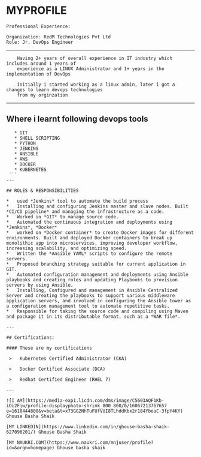 # MYPROFILE

```
Professional Experience: 

Organization: RedM Technologies Pvt Ltd 					    
Role: Jr. DevOps Engineer
```

---
``` 
	Having 2+ years of overall experience in IT industry which includes around 1 years of 
	experience as a LINUX Administrator and 1+ years in the implementation of DevOps
```

```
	initially i started working as a linux admin, later i got a changes to learn devops technologies
	from my orginzation
```
---

## Where i learnt following devops tools
   ```
      * GIT
	  * SHELL SCRIPTING
	  * PYTHON
	  * JENKINS
	  * ANSIBLE
	  * AWS
	  * DOCKER
	  * KUBERNETES
	```
---

## ROLES & RESPONSIBILITIES

*	used *Jenkins* tool to automate the build process
*	Installing and configuring Jenkins master and slave nodes. Built *CI/CD pipeline* and managing the infrastructure as a code.
*	Worked in *GIT* to manage source code.
*	Automated the continuous integration and deployments using *Jenkins*, *Docker*
*	worked on *Docker container* to create Docker images for different environments. Built and deployed Docker containers to break up monolithic app into microservices, improving developer workflow, increasing scalability, and optimizing speed.
*	Written the *Ansible YAML* scripts to configure the remote servers.
*	Proposed branching strategy suitable for current application in GIT.
*	Automated configuration management and deployments using Ansible playbooks and creating roles and updating Playbooks to provision servers by using Ansible.
*	Installing, Configured and management in Ansible Centralized Server and creating the playbooks to support various middleware application servers, and involved in configuring the Ansible tower as a configuration management tool to automate repetitive tasks.
*	Responsible for taking the source code and compiling using Maven and package it in its distributable format, such as a *WAR file*.

---

## Certifications: 

#### These are my certifications

	>	Kubernetes Certified Administrator (CKA)
	
	>	Docker Certified Associate (DCA)
	
	>	Redhat Certified Engineer (RHEL 7)

---

![I AM](https://media-exp1.licdn.com/dms/image/C5603AQF1Kb-iOi2Fjw/profile-displayphoto-shrink_800_800/0/1606721376765?e=1618444800&v=beta&t=x73GG2NhTuFUfVUI8TLhddKbx2r184YboaC-3fpY4KY) Ghouse Basha Shaik

[MY LINKEDIN](https://www.linkedin.com/in/ghouse-basha-shaik-627096201/) Ghouse Basha Shaik

[MY NAUKRI.COM](https://www.naukri.com/mnjuser/profile?id=&orgn=homepage) Ghouse basha shaik
 

